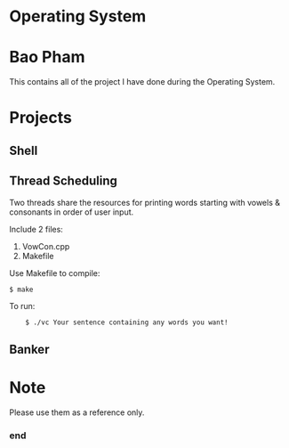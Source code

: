 # Operating System
# Bao Pham
This contains all of the project I have done during the Operating System.
# Projects
## Shell
## Thread Scheduling
Two threads share the resources for printing words starting with vowels & consonants in order of user input.

Include 2 files:
1. VowCon.cpp
2. Makefile

Use Makefile to compile:
```terminal
$ make
```

To run:
```terminal
    $ ./vc Your sentence containing any words you want!
```

## Banker
# Note
Please use them as a reference only.
### end